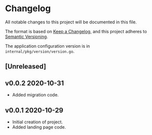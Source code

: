 # Changelog

All notable changes to this project will be documented in this file.

The format is based on [Keep a Changelog](https://keepachangelog.com/en/1.0.0/),
and this project adheres to [Semantic Versioning](https://semver.org/spec/v2.0.0.html).

The application configuration version is in `internal/pkg/version/version.go`.

## [Unreleased]

## v0.0.2 2020-10-31

- Added migration code.

## v0.0.1 2020-10-29

- Initial creation of project.
- Added landing page code.

